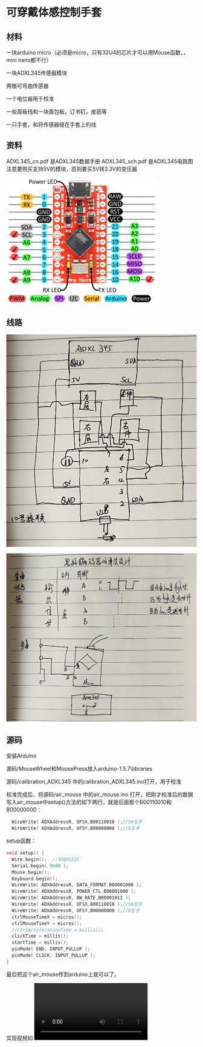 # 可穿戴体感控制手套
## 材料
一块arduino micro（必须是micro，只有32U4的芯片才可以用Mouse函数，，mini nano都不行）

一块ADXL345传感器模块

两根可弯曲传感器

一个电位器用于校准

一些面板线和一块面包板，订书钉，皮筋等

一只手套，和将传感器缝在手套上的线

## 资料
ADXL345_cn.pdf 是ADXL345数据手册
ADXL345_sch.pdf 是ADXL345电路图
注意要购买支持5V的模块，否则要买5V转3.3V的变压器

![Arduino Micro引脚图](https://github.com/JasonJarvan/Hand-Motion-Recognize-Wearable-Device/blob/main/Arduino%20Mirco%E5%BC%95%E8%84%9A%E5%9B%BEpng.png)

## 线路

![传感器走线图](https://github.com/JasonJarvan/Hand-Motion-Recognize-Wearable-Device/blob/main/%E4%BC%A0%E6%84%9F%E5%99%A8%E8%B5%B0%E7%BA%BF%E5%9B%BE.jpg)

![可弯曲传感器走线图](https://github.com/JasonJarvan/Hand-Motion-Recognize-Wearable-Device/blob/main/%E5%8F%AF%E5%BC%AF%E6%9B%B2%E4%BC%A0%E6%84%9F%E5%99%A8%E8%B5%B0%E7%BA%BF%E5%9B%BE.jpg)

## 源码
安装Arduino

源码/MouseWheel和MousePress放入arduino-1.5.7\libraries

源码/calibration_ADXL345 中的calibration_ADXL345.ino打开，用于校准

校准完成后，将源码/air_mouse 中的air_mouse.ino 打开，把刚才校准后的数据写入air_mouse中setup()方法的如下两行，就是后面那个B00110010和B00000000：

```c++
  WireWrite( ADXAddressR, OFSX,B00110010 );//50左手
  WireWrite( ADXAddressR, OFSY,B00000000 );//0左手
```

setup函数：
```c++
void setup() {
  Wire.begin();  //初始化I2C
  Serial.begin( 9600 );
  Mouse.begin();
  Keyboard.begin();
  WireWrite( ADXAddressR, DATA_FORMAT,B00001000 );
  WireWrite( ADXAddressR, POWER_CTL,B00001000 );
  WireWrite( ADXAddressR, BW_RATE,B00001011 );
  WireWrite( ADXAddressR, OFSX,B00110010 );//50左手
  WireWrite( ADXAddressR, OFSY,B00000000 );//0左手
  ctrlMouseTimeX = micros();
  ctrlMouseTimeY = micros();
  //ctrlAccelerationTime = millis();
  clickTime = millis();
  startTime = millis();
  pinMode( END, INPUT_PULLUP );
  pinMode( CLICK, INPUT_PULLUP );
}
```

最后把这个air_mouse传到arduino上就可以了。

实现视频如 ![传感器鼠标功能测试](https://github.com/JasonJarvan/Hand-Motion-Recognize-Wearable-Device/blob/main/%E4%BC%A0%E6%84%9F%E5%99%A8%E9%BC%A0%E6%A0%87%E5%8A%9F%E8%83%BD%E6%B5%8B%E8%AF%95.mp4)
